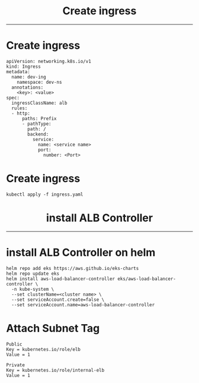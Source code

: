 <h1 align="center"> Create ingress </h1>

----
# Create ingress
```
apiVersion: networking.k8s.io/v1
kind: Ingress
metadata:
  name: dev-ing
	namespace: dev-ns
  annotations:
    <key>: <value>
spec:
  ingressClassName: alb
  rules:
  - http:
      paths: Prefix 
      - pathType: 
        path: /
        backend:
          service:
            name: <service name>
            port:
              number: <Port>
```

# Create ingress
```
kubectl apply -f ingress.yaml
```

<h1 align="center"> install ALB Controller </h1>

----
# install ALB Controller on helm

```
helm repo add eks https://aws.github.io/eks-charts
helm repo update eks
helm install aws-load-balancer-controller eks/aws-load-balancer-controller \
  -n kube-system \
  --set clusterName=<cluster name> \
  --set serviceAccount.create=false \
  --set serviceAccount.name=aws-load-balancer-controller 
```

# Attach Subnet Tag

```
Public
Key = kubernetes.io/role/elb
Value = 1
```

```
Private
Key = kubernetes.io/role/internal-elb
Value = 1